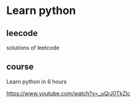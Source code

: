 # Learn python

## leecode

solutions of leetcode

## course

Learn python in 6 hours

https://www.youtube.com/watch?v=_uQrJ0TkZlc


